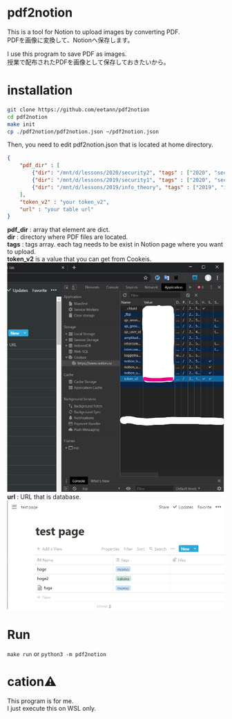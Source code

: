 # pdf2notion
This is a tool for Notion to upload images by converting PDF.  
PDFを画像に変換して、Notionへ保存します。  

I use this program to save PDF as images.  
授業で配布されたPDFを画像として保存しておきたいから。  


# installation
```sh
git clone https://github.com/eetann/pdf2notion
cd pdf2notion
make init
cp ./pdf2notion/pdf2notion.json ~/pdf2notion.json
```

Then, you need to edit pdf2notion.json that is located at home directory.  
```json
{
    "pdf_dir" : [
        {"dir": "/mnt/d/lessons/2020/security2", "tags" : ["2020", "security2"]},
        {"dir": "/mnt/d/lessons/2019/security1", "tags" : ["2020", "security1"]},
        {"dir": "/mnt/d/lessons/2019/info_theory", "tags" : ["2019", "info_theory"]}
    ],
    "token_v2" : "your token_v2",
    "url" : "your table url"
}
```
**pdf_dir** : array that element are dict.  
**dir** : directory where PDF files are located.  
**tags** : tags array. each tag needs to be exist in Notion page where you want to upload.  
**token_v2** is a value that you can get from Cookeis.  
![token_v2](./docs/token_v2.png)  
**url** : URL that is database.  
![testpage](./docs/testpage.png)  

# Run
`make run` or `python3 -m pdf2notion`  

# cation⚠
This program is for me.  
I just execute this on WSL only.  
